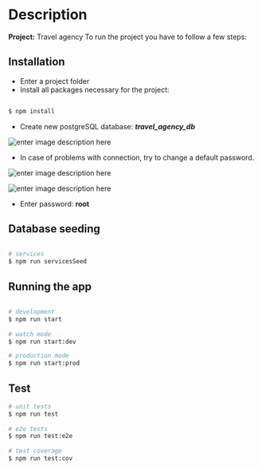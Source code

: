 ﻿# Description

**Project:**   Travel agency
To run the project you have to follow a few steps:

  

## Installation

 - Enter a project folder
 - Install all packages necessary for the project:

```bash

$ npm install

```
- Create new postgreSQL database: ***travel_agency_db***

![enter image description here](https://lh3.googleusercontent.com/t8GQXPEAb-h2RukMgg9ZFFI78K7-OYsM5ibN9BEXZ_5vlnaxRg-8jQafl4_HMbRWNbSJsZhTVpY)


- In case of problems with connection, try to change a default password.


 ![enter image description here](https://lh3.googleusercontent.com/FjesHYy04bwY9YetRTfOO8duQy3I2HS1AmxJ2M5uHwv25RaXMyFdq-aq0g9IRPjHRAMNWGWBINg=s450)


 

 ![enter image description here](https://lh3.googleusercontent.com/6Jff7wcE5i5dc0cs1WUFjknsTtxv-B4T9m9j3hmWUFmkPEqxJ9qJkJwypYH7_w-5LHakj-8xvL0=s600)
 - Enter password: **root**

## Database seeding

```bash

# services
$ npm run servicesSeed

```

## Running the app

  

```bash

# development
$ npm run start
  
# watch mode
$ npm run start:dev

# production mode
$ npm run start:prod

```

  

## Test

  

```bash
# unit tests
$ npm run test
  
# e2e tests
$ npm run test:e2e
  
# test coverage
$ npm run test:cov

```
